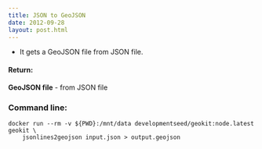```yaml
---
title: JSON to GeoJSON
date: 2012-09-28
layout: post.html
---
```


- It gets a GeoJSON file from JSON file.
  
#### Return:

**GeoJSON file** - from JSON file

### Command line:

```
docker run --rm -v ${PWD}:/mnt/data developmentseed/geokit:node.latest geokit \
    jsonlines2geojson input.json > output.geojson 
```
